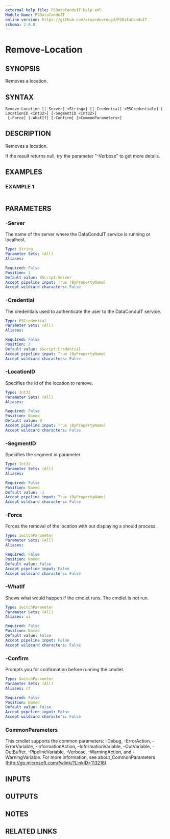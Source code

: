 ```yaml
---
external help file: PSDataConduIT-help.xml
Module Name: PSDataConduIT
online version: https://github.com/erwindevreugd/PSDataConduIT
schema: 2.0.0
---
```


# Remove-Location

## SYNOPSIS
Removes a location.

## SYNTAX

```
Remove-Location [[-Server] <String>] [[-Credential] <PSCredential>] [-LocationID <Int32>] [-SegmentID <Int32>]
 [-Force] [-WhatIf] [-Confirm] [<CommonParameters>]
```

## DESCRIPTION
Removes a location.

If the result returns null, try the parameter "-Verbose" to get more details.

## EXAMPLES

### EXAMPLE 1
```

```

## PARAMETERS

### -Server
The name of the server where the DataConduIT service is running or localhost.

```yaml
Type: String
Parameter Sets: (All)
Aliases:

Required: False
Position: 1
Default value: $Script:Server
Accept pipeline input: True (ByPropertyName)
Accept wildcard characters: False
```

### -Credential
The credentials used to authenticate the user to the DataConduIT service.

```yaml
Type: PSCredential
Parameter Sets: (All)
Aliases:

Required: False
Position: 2
Default value: $Script:Credential
Accept pipeline input: True (ByPropertyName)
Accept wildcard characters: False
```

### -LocationID
Specifies the id of the location to remove.

```yaml
Type: Int32
Parameter Sets: (All)
Aliases:

Required: False
Position: Named
Default value: 0
Accept pipeline input: True (ByPropertyName)
Accept wildcard characters: False
```

### -SegmentID
Specifies the segment id parameter.

```yaml
Type: Int32
Parameter Sets: (All)
Aliases:

Required: False
Position: Named
Default value: -1
Accept pipeline input: True (ByPropertyName)
Accept wildcard characters: False
```

### -Force
Forces the removal of the location with out displaying a should process.

```yaml
Type: SwitchParameter
Parameter Sets: (All)
Aliases:

Required: False
Position: Named
Default value: False
Accept pipeline input: False
Accept wildcard characters: False
```

### -WhatIf
Shows what would happen if the cmdlet runs.
The cmdlet is not run.

```yaml
Type: SwitchParameter
Parameter Sets: (All)
Aliases: wi

Required: False
Position: Named
Default value: False
Accept pipeline input: False
Accept wildcard characters: False
```

### -Confirm
Prompts you for confirmation before running the cmdlet.

```yaml
Type: SwitchParameter
Parameter Sets: (All)
Aliases: cf

Required: False
Position: Named
Default value: False
Accept pipeline input: False
Accept wildcard characters: False
```

### CommonParameters
This cmdlet supports the common parameters: -Debug, -ErrorAction, -ErrorVariable, -InformationAction, -InformationVariable, -OutVariable, -OutBuffer, -PipelineVariable, -Verbose, -WarningAction, and -WarningVariable.
For more information, see about_CommonParameters (http://go.microsoft.com/fwlink/?LinkID=113216).

## INPUTS

## OUTPUTS

## NOTES

## RELATED LINKS
